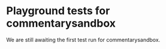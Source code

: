 # Playground tests for commentarysandbox
We are still awaiting the first test run for commentarysandbox.
